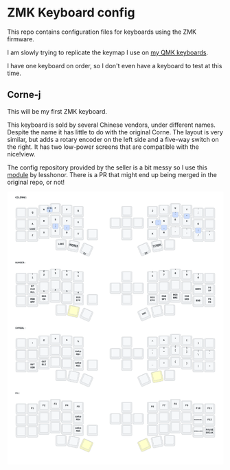 # ZMK Keyboard config

This repo contains configuration files for keyboards using the ZMK firmware.

I am slowly trying to replicate the keymap I use on
[my QMK keyboards](https://github.com/y-muller/personal_configs/blob/main/qmk_keyboards/CORNE42.md).

I have one keyboard on order, so I don't even have a keyboard to test
at this time.

## Corne-j

This will be my first ZMK keyboard.

This keyboard is sold by several Chinese vendors, under different names. Despite the
name it has little to do with the original Corne. The layout is very similar, but adds
a rotary encoder on the left side and a five-way switch on the right. It has two low-power
screens that are compatible with the nice!view.

The config repository provided by the seller is a bit messy so I use this 
[module](https://github.com/lesshonor/eyelash-corne-module) by lesshonor. There is
a PR that might end up being merged in the original repo, or not!

![keymap](keymap-drawer/eyelash_corne.svg)

